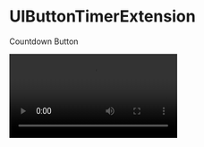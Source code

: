 # UIButtonTimerExtension

Countdown Button

![alt tag](https://github.com/joesir/UIButtonTimerExtension/blob/master/uibutton.mov)
